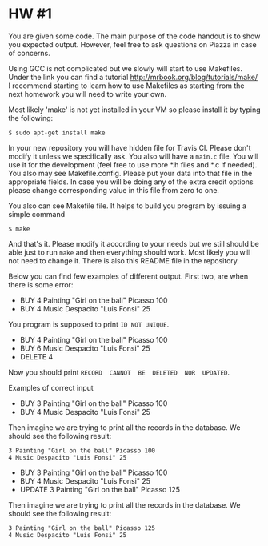 # HW #1

You are given some code. The main purpose of the code handout is to show you expected output. However, feel free to ask questions on Piazza in case of concerns.

Using GCC is not complicated but we slowly will start to use Makefiles. Under the link you can find a tutorial
http://mrbook.org/blog/tutorials/make/
I recommend starting to learn how to use Makefiles as starting from the next homework you will need to write your own.

Most likely 'make' is not yet installed in your VM so please install it by typing the following:
```
$ sudo apt-get install make
```

In your new repository you will have hidden file for Travis CI. Please don't modify it unless we specifically ask. You also will have a `main.c` file. You will use it for the development (feel free to use more *.h files and *.c if needed). You also may see Makefile.config. Please put your data into that file in the appropriate fields. In case you will be doing any of the extra credit options please change corresponding value in this file from zero to one.

You also can see Makefile file. It helps to build you program by issuing a simple command
```
$ make
```
And that's it. Please modify it according to your needs but we still should be able just to run `make` and then everything should work. Most likely you will not need to change it. There is also this README file in the repository.

Below you can find few examples of different output. First two, are when there is some error:

- BUY 4 Painting "Girl on the ball" Picasso 100
- BUY 4 Music Despacito "Luis Fonsi" 25

You program is supposed to print `ID NOT UNIQUE`.

- BUY 4 Painting "Girl on the ball" Picasso 100
- BUY 6 Music Despacito "Luis Fonsi" 25
- DELETE 4
 
Now you should print `RECORD  CANNOT  BE  DELETED  NOR  UPDATED`.

Examples of correct input

- BUY 3 Painting "Girl on the ball" Picasso 100
- BUY 4 Music Despacito "Luis Fonsi" 25

Then imagine we are trying to print all the records in the database. We should see the following result:
```
3 Painting "Girl on the ball" Picasso 100
4 Music Despacito "Luis Fonsi" 25
```
- BUY 3 Painting "Girl on the ball" Picasso 100
- BUY 4 Music Despacito "Luis Fonsi" 25
- UPDATE 3 Painting "Girl on the ball" Picasso 125

Then imagine we are trying to print all the records in the database. We should see the following result:
```
3 Painting "Girl on the ball" Picasso 125
4 Music Despacito "Luis Fonsi" 25
```
